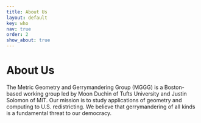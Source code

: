 ```yaml
---
title: About Us
layout: default
key: who
nav: true
order: 2
show_about: true
---
```


# About Us

The Metric Geometry and Gerrymandering Group (MGGG) is a Boston-based working group led by Moon Duchin of Tufts University and Justin Solomon of MIT. Our mission is to study applications of geometry and computing to U.S. redistricting. We believe that gerrymandering of all kinds is a fundamental threat to our democracy.
